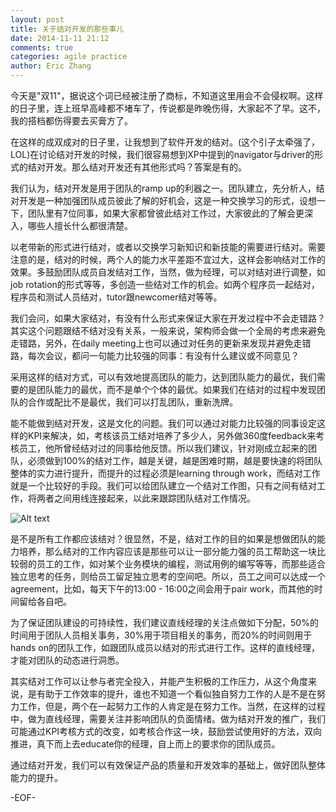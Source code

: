 ```yaml
---
layout: post
title: 关于结对开发的那些事儿
date: 2014-11-11 21:12
comments: true
categories: agile practice
author: Eric Zhang
---
```


今天是"双11"，据说这个词已经被注册了商标，不知道这里用会不会侵权啊。这样的日子里，连上班早高峰都不堵车了，传说都是昨晚伤得，大家起不了早。这不，我的搭档都伤得要去买膏方了。

在这样的成双成对的日子里，让我想到了软件开发的结对。(这个引子太牵强了，LOL)在讨论结对开发的时候，我们很容易想到XP中提到的navigator与driver的形式的结对开发。那么结对开发还有其他形式吗？答案是有的。

我们认为，结对开发是用于团队的ramp up的利器之一。团队建立，先分析人，结对开发是一种加强团队成员彼此了解的好机会，这是一种交换学习的形式，设想一下，团队里有7位同事，如果大家都曾彼此结对工作过，大家彼此的了解会更深入，哪些人擅长什么都很清楚。

以老带新的形式进行结对，或者以交换学习新知识和新技能的需要进行结对。需要注意的是，结对的时候，两个人的能力水平差距不宜过大，这样会影响结对工作的效果。多鼓励团队成员自发结对工作，当然，做为经理，可以对结对进行调整，如job rotation的形式等等，多创造一些结对工作的机会。如两个程序员一起结对，程序员和测试人员结对，tutor跟newcomer结对等等。

我们会问，如果大家结对，有没有什么形式来保证大家在开发过程中不会走错路？其实这个问题跟结不结对没有关系，一般来说，架构师会做一个全局的考虑来避免走错路，另外，在daily meeting上也可以通过对任务的更新来发现并避免走错路，每次会议，都问一句能力比较强的同事：有没有什么建议或不同意见？

采用这样的结对方式，可以有效地提高团队的能力，达到团队能力的最优，我们需要的是团队能力的最优，而不是单个个体的最优。如果我们在结对的过程中发现团队的合作或配比不是最优，我们可以打乱团队，重新洗牌。

能不能做到结对开发，这是文化的问题。我们可以通过对能力比较强的同事设定这样的KPI来解决，如，考核该员工结对培养了多少人，另外做360度feedback来考核员工，他所曾经结对过的同事给他反馈。所以我们建议，针对刚成立起来的团队，必须做到100%的结对工作，越是关键，越是困难时期，越是要快速的将团队整体的实力进行提升，而提升的过程必须是learning through work，而结对工作就是一个比较好的手段。我们可以给团队建立一个结对工作图，只有之间有结对工作，将两者之间用线连接起来，以此来跟踪团队结对工作情况。

![Alt text](/images/2014-11-11-pair-work/pair-work-map.png "Pair Work Map")

是不是所有工作都应该结对？很显然，不是，结对工作的目的如果是想做团队的能力培养，那么结对的工作内容应该是那些可以让一部分能力强的员工帮助这一块比较弱的员工的工作，如对某个业务模块的编程，测试用例的编写等等，而那些适合独立思考的任务，则给员工留足独立思考的空间吧。所以，员工之间可以达成一个agreement，比如，每天下午的13:00 - 16:00之间会用于pair work，而其他的时间留给各自吧。

为了保证团队建设的可持续性，我们建议直线经理的关注点做如下分配，50%的时间用于团队人员相关事务，30%用于项目相关的事务，而20%的时间则用于hands on的团队工作，如跟团队成员以结对的形式进行工作。这样的直线经理，才能对团队的动态进行洞悉。

其实结对工作可以让参与者完全投入，并能产生积极的工作压力，从这个角度来说，是有助于工作效率的提升，谁也不知道一个看似独自努力工作的人是不是在努力工作，但是，两个在一起努力工作的人肯定是在努力工作。当然，在这样的过程中，做为直线经理，需要关注并影响团队的负面情绪。做为结对开发的推广，我们可能通过KPI考核方式的改变，如考核合作这一块，鼓励尝试使用好的方法，双向推进，真下而上去educate你的经理，自上而上的要求你的团队成员。

通过结对开发，我们可以有效保证产品的质量和开发效率的基础上，做好团队整体能力的提升。

-EOF-
